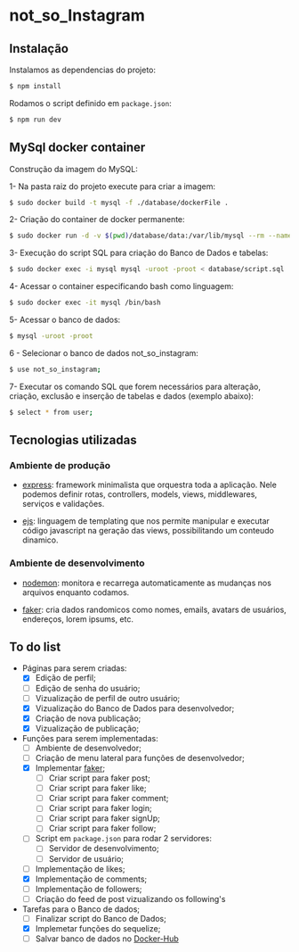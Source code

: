 # not_so_Instagram

## Instalação

Instalamos as dependencias do projeto:

```bash
$ npm install
```

Rodamos o script definido em `package.json`:

```bash
$ npm run dev
```

## MySql docker container

Construção da imagem do MySQL:

1- Na pasta raiz do projeto execute para criar a imagem:

```bash
$ sudo docker build -t mysql -f ./database/dockerFile .
```

2- Criação do container de docker permanente:

```bash
$ sudo docker run -d -v $(pwd)/database/data:/var/lib/mysql --rm --name mysql mysql
```
3- Execução do script SQL para criação do Banco de Dados e tabelas:

```bash
$ sudo docker exec -i mysql mysql -uroot -proot < database/script.sql
```

4- Acessar o container especificando bash como linguagem:

```bash
$ sudo docker exec -it mysql /bin/bash
```

5- Acessar o banco de dados:

```bash
$ mysql -uroot -proot
```

6 - Selecionar o banco de dados not_so_instagram:

```bash
$ use not_so_instagram;
```

7- Executar os comando SQL que forem necessários para alteração, criação, exclusão e inserção de tabelas e dados (exemplo abaixo):

```bash
$ select * from user;
```

## Tecnologias utilizadas

### Ambiente de produção

- [express](https://expressjs.com/pt-br/): framework minimalista que orquestra
  toda a aplicação. Nele podemos definir rotas, controllers, models, views,
  middlewares, serviços e validações.

- [ejs](https://ejs.co/#docs): linguagem de templating que nos permite manipular
  e executar código javascript na geração das views, possibilitando um conteudo
  dinamico.

### Ambiente de desenvolvimento

- [nodemon](https://github.com/remy/nodemon#usage): monitora e recarrega
  automaticamente as mudanças nos arquivos enquanto codamos.

- [faker](https://github.com/Marak/faker.js): cria dados randomicos como nomes,
  emails, avatars de usuários, endereços, lorem ipsums, etc.

## To do list

- Páginas para serem criadas:
  - [x] Edição de perfil;
  - [ ] Edição de senha do usuário;
  - [ ] Vizualização de perfil de outro usuário;
  - [x] Vizualização do Banco de Dados para desenvolvedor;
  - [x] Criação de nova publicação;
  - [x] Vizualização de publicação;

- Funções para serem implementadas: 
  - [ ] Ambiente de desenvolvedor;
   - [ ] Criação de menu lateral para funções de desenvolvedor;
  - [x] Implementar [faker](https://github.com/Marak/faker.js);
    - [ ] Criar script para faker post;
    - [ ] Criar script para faker like;
    - [ ] Criar script para faker comment;
    - [ ] Criar script para faker login;
    - [ ] Criar script para faker signUp;
    - [ ] Criar script para faker follow;
  - [ ] Script em `package.json` para rodar 2 servidores:
      - [ ] Servidor de desenvolvimento;
      - [ ] Servidor de usuário;
  - [ ] Implementação de likes;
  - [x] Implementação de comments;
  - [ ] Implementação de followers;
  - [ ] Criação do feed de post vizualizando os following's

- Tarefas para o Banco de dados;
  - [ ] Finalizar script do Banco de Dados;
  - [x] Implemetar funções do sequelize;
  - [ ] Salvar banco de dados no [Docker-Hub](https://hub.docker.com/)
